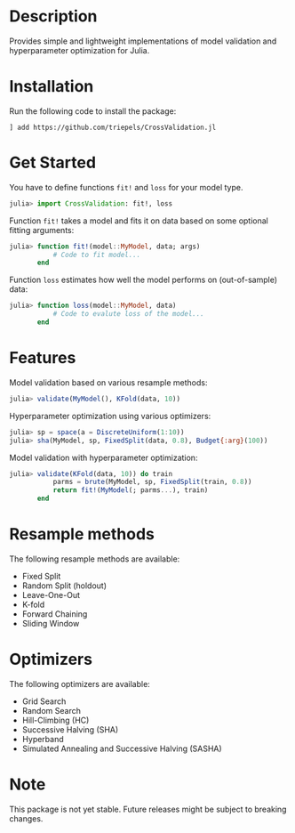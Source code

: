 # Description
Provides simple and lightweight implementations of model validation and hyperparameter optimization for Julia. 

# Installation
Run the following code to install the package:
```
] add https://github.com/triepels/CrossValidation.jl
```

# Get Started
You have to define functions `fit!` and `loss` for your model type.

```julia
julia> import CrossValidation: fit!, loss
```

Function `fit!` takes a model and fits it on data based on some optional fitting arguments:

```julia
julia> function fit!(model::MyModel, data; args)
           # Code to fit model...
       end
```

Function `loss` estimates how well the model performs on (out-of-sample) data:

```julia
julia> function loss(model::MyModel, data)
           # Code to evalute loss of the model...
       end
```

# Features
Model validation based on various resample methods:
```julia
julia> validate(MyModel(), KFold(data, 10))
```

Hyperparameter optimization using various optimizers:
```julia
julia> sp = space(a = DiscreteUniform(1:10))
julia> sha(MyModel, sp, FixedSplit(data, 0.8), Budget{:arg}(100))
```

Model validation with hyperparameter optimization:
```julia
julia> validate(KFold(data, 10)) do train
           parms = brute(MyModel, sp, FixedSplit(train, 0.8))
           return fit!(MyModel(; parms...), train)
       end
```

# Resample methods
The following resample methods are available:
* Fixed Split
* Random Split (holdout)
* Leave-One-Out
* K-fold
* Forward Chaining
* Sliding Window

# Optimizers
The following optimizers are available:
* Grid Search
* Random Search
* Hill-Climbing (HC)
* Successive Halving (SHA)
* Hyperband
* Simulated Annealing and Successive Halving (SASHA)

# Note
This package is not yet stable. Future releases might be subject to breaking changes.
